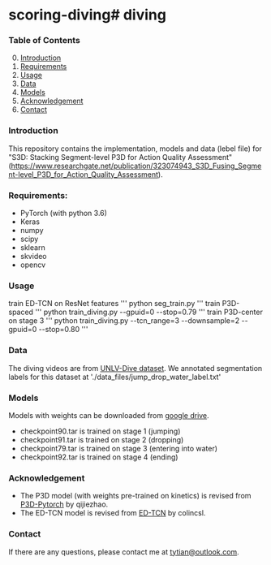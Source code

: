# scoring-diving# diving


### Table of Contents
0. [Introduction](#introduction)
0. [Requirements](#Requirements)
0. [Usage](#Usage)
0. [Data](#Data) 
0. [Models](#Models)
0. [Acknowledgement](#Acknowledgement)
0. [Contact](#contact)

### Introduction
This repository contains the implementation, models and data (lebel file) for "S3D: Stacking Segment-level P3D for Action Quality Assessment" (https://www.researchgate.net/publication/323074943_S3D_Fusing_Segment-level_P3D_for_Action_Quality_Assessment).

### Requirements:
- PyTorch (with python 3.6)
- Keras
- numpy
- scipy
- sklearn
- skvideo 
- opencv 

### Usage
train ED-TCN on ResNet features
'''
	python seg_train.py 
'''
train P3D-spaced
'''
	python train_diving.py --gpuid=0 --stop=0.79
'''
train P3D-center on stage 3
'''
	python train_diving.py --tcn_range=3 --downsample=2 --gpuid=0 --stop=0.80
'''

### Data
The diving videos are from [UNLV-Dive dataset](http://rtis.oit.unlv.edu/datasets.html). We annotated segmentation labels for this dataset at './data_files/jump_drop_water_label.txt'

### Models
Models with weights can be downloaded from [google drive](https://drive.google.com/drive/folders/1zC-fghZIKDN5wr4jDLAO_OYAT7Y9ShUo). 
- checkpoint90.tar is trained on stage 1 (jumping)
- checkpoint91.tar is trained on stage 2 (dropping)
- checkpoint79.tar is trained on stage 3 (entering into water)
- checkpoint92.tar is trained on stage 4 (ending)
    
### Acknowledgement
- The P3D model (with weights pre-trained on kinetics) is revised from [P3D-Pytorch](https://github.com/qijiezhao/pseudo-3d-pytorch) by qijiezhao.
- The ED-TCN model is revised from [ED-TCN](https://github.com/colincsl/TemporalConvolutionalNetworks) by colincsl.

### Contact
If there are any questions, please contact me at tytian@outlook.com.
